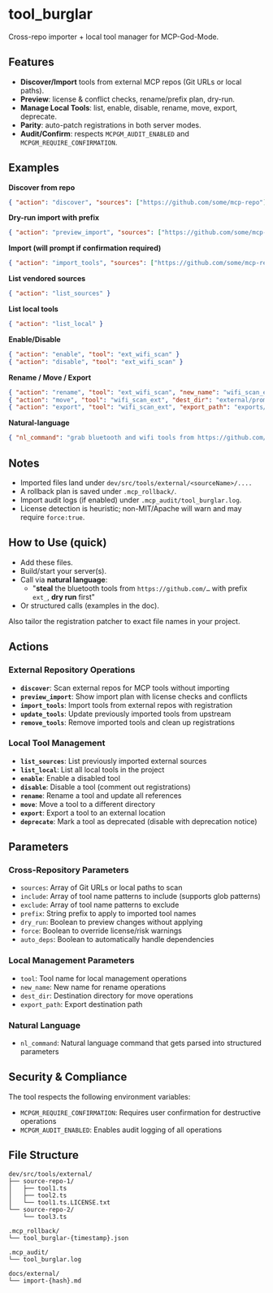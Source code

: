 # tool_burglar

Cross-repo importer + local tool manager for MCP-God-Mode.

## Features
- **Discover/Import** tools from external MCP repos (Git URLs or local paths).
- **Preview**: license & conflict checks, rename/prefix plan, dry-run.
- **Manage Local Tools**: list, enable, disable, rename, move, export, deprecate.
- **Parity**: auto-patch registrations in both server modes.
- **Audit/Confirm**: respects `MCPGM_AUDIT_ENABLED` and `MCPGM_REQUIRE_CONFIRMATION`.

## Examples

**Discover from repo**
```json
{ "action": "discover", "sources": ["https://github.com/some/mcp-repo"] }
```

**Dry-run import with prefix**
```json
{ "action": "preview_import", "sources": ["https://github.com/some/mcp-repo"], "include": ["wifi_*","bluetooth_*"], "prefix": "ext_" }
```

**Import (will prompt if confirmation required)**
```json
{ "action": "import_tools", "sources": ["https://github.com/some/mcp-repo"], "include": ["wifi_scan"], "prefix": "ext_", "auto_deps": true }
```

**List vendored sources**
```json
{ "action": "list_sources" }
```

**List local tools**
```json
{ "action": "list_local" }
```

**Enable/Disable**
```json
{ "action": "enable", "tool": "ext_wifi_scan" }
{ "action": "disable", "tool": "ext_wifi_scan" }
```

**Rename / Move / Export**
```json
{ "action": "rename", "tool": "ext_wifi_scan", "new_name": "wifi_scan_ext" }
{ "action": "move", "tool": "wifi_scan_ext", "dest_dir": "external/promoted" }
{ "action": "export", "tool": "wifi_scan_ext", "export_path": "exports/" }
```

**Natural-language**
```json
{ "nl_command": "grab bluetooth and wifi tools from https://github.com/some/mcp using prefix ext_ but dry run first" }
```

## Notes

- Imported files land under `dev/src/tools/external/<sourceName>/....`
- A rollback plan is saved under `.mcp_rollback/`.
- Import audit logs (if enabled) under `.mcp_audit/tool_burglar.log`.
- License detection is heuristic; non-MIT/Apache will warn and may require `force:true`.

## How to Use (quick)

- Add these files.
- Build/start your server(s).
- Call via **natural language**:
  - "**steal** the bluetooth tools from `https://github.com/…` with prefix `ext_`, **dry run** first"
- Or structured calls (examples in the doc).

Also tailor the registration patcher to exact file names in your project.

## Actions

### External Repository Operations

- **`discover`**: Scan external repos for MCP tools without importing
- **`preview_import`**: Show import plan with license checks and conflicts
- **`import_tools`**: Import tools from external repos with registration
- **`update_tools`**: Update previously imported tools from upstream
- **`remove_tools`**: Remove imported tools and clean up registrations

### Local Tool Management

- **`list_sources`**: List previously imported external sources
- **`list_local`**: List all local tools in the project
- **`enable`**: Enable a disabled tool
- **`disable`**: Disable a tool (comment out registrations)
- **`rename`**: Rename a tool and update all references
- **`move`**: Move a tool to a different directory
- **`export`**: Export a tool to an external location
- **`deprecate`**: Mark a tool as deprecated (disable with deprecation notice)

## Parameters

### Cross-Repository Parameters
- `sources`: Array of Git URLs or local paths to scan
- `include`: Array of tool name patterns to include (supports glob patterns)
- `exclude`: Array of tool name patterns to exclude
- `prefix`: String prefix to apply to imported tool names
- `dry_run`: Boolean to preview changes without applying
- `force`: Boolean to override license/risk warnings
- `auto_deps`: Boolean to automatically handle dependencies

### Local Management Parameters
- `tool`: Tool name for local management operations
- `new_name`: New name for rename operations
- `dest_dir`: Destination directory for move operations
- `export_path`: Export destination path

### Natural Language
- `nl_command`: Natural language command that gets parsed into structured parameters

## Security & Compliance

The tool respects the following environment variables:
- `MCPGM_REQUIRE_CONFIRMATION`: Requires user confirmation for destructive operations
- `MCPGM_AUDIT_ENABLED`: Enables audit logging of all operations

## File Structure

```
dev/src/tools/external/
├── source-repo-1/
│   ├── tool1.ts
│   ├── tool2.ts
│   └── tool1.ts.LICENSE.txt
└── source-repo-2/
    └── tool3.ts

.mcp_rollback/
└── tool_burglar-{timestamp}.json

.mcp_audit/
└── tool_burglar.log

docs/external/
└── import-{hash}.md
```

